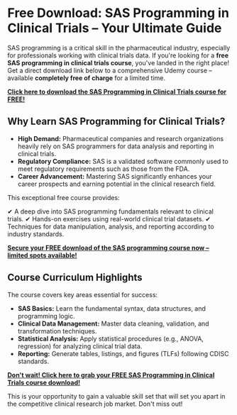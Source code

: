 # Free Download: SAS Programming in Clinical Trials – Your Ultimate Guide

SAS programming is a critical skill in the pharmaceutical industry, especially for professionals working with clinical trials data. If you're looking for a **free SAS programming in clinical trials course**, you've landed in the right place! Get a direct download link below to a comprehensive Udemy course – available **completely free of charge** for a limited time.

[**Click here to download the SAS Programming in Clinical Trials course for FREE!**](https://udemywork.com/sas-programming-in-clinical-trials)

## Why Learn SAS Programming for Clinical Trials?

*   **High Demand:** Pharmaceutical companies and research organizations heavily rely on SAS programmers for data analysis and reporting in clinical trials.
*   **Regulatory Compliance:** SAS is a validated software commonly used to meet regulatory requirements such as those from the FDA.
*   **Career Advancement:** Mastering SAS significantly enhances your career prospects and earning potential in the clinical research field.

This exceptional free course provides:

✔ A deep dive into SAS programming fundamentals relevant to clinical trials.
✔ Hands-on exercises using real-world clinical trial datasets.
✔ Techniques for data manipulation, analysis, and reporting according to industry standards.

[**Secure your FREE download of the SAS programming course now – limited spots available!**](https://udemywork.com/sas-programming-in-clinical-trials)

## Course Curriculum Highlights

The course covers key areas essential for success:

*   **SAS Basics:** Learn the fundamental syntax, data structures, and programming logic.
*   **Clinical Data Management:** Master data cleaning, validation, and transformation techniques.
*   **Statistical Analysis:** Apply statistical procedures (e.g., ANOVA, regression) for analyzing clinical trial data.
*   **Reporting:** Generate tables, listings, and figures (TLFs) following CDISC standards.

[**Don't wait! Click here to grab your FREE SAS Programming in Clinical Trials course download!**](https://udemywork.com/sas-programming-in-clinical-trials)

This is your opportunity to gain a valuable skill set that will set you apart in the competitive clinical research job market. Don't miss out!
